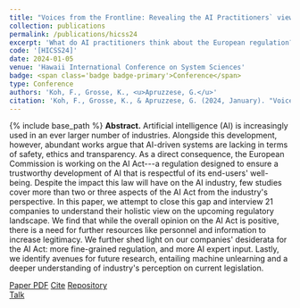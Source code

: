 ```yaml
---
title: "Voices from the Frontline: Revealing the AI Practitioners` viewpoint on the European AI Act"
collection: publications
permalink: /publications/hicss24
excerpt: 'What do AI practitioners think about the European regulation?'
code: '[HICSS24]'
date: 2024-01-05
venue: 'Hawaii International Conference on System Sciences'
badge: <span class='badge badge-primary'>Conference</span>
type: Conference
authors: 'Koh, F., Grosse, K., <u>Apruzzese, G.</u>'
citation: 'Koh, F., Grosse, K., & Apruzzese, G. (2024, January). "Voices from the Frontline: Revealing the AI Practitioners` viewpoint on the European AI Act." In <i>2024 57th Hawaii International Conference on System Sciences (HICSS)</i>.'
---
```

{% include base_path %}
<b>Abstract.</b> Artificial intelligence (AI) is increasingly used in an ever larger number of industries. Alongside this development, however, abundant works argue that AI-driven systems are lacking in terms of safety, ethics and transparency. As a direct consequence, the European Commission is working on the AI Act---a regulation designed to ensure a trustworthy development of AI that is respectful of its end-users' well-being. Despite the impact this law will have on the AI industry, few studies cover more than two or three aspects of the AI Act from the industry's perspective. In this paper, we attempt to close this gap and interview 21 companies to understand their holistic view on the upcoming regulatory landscape. We find that while the overall opinion on the AI Act is positive, there is a need for further resources like personnel and information to increase legitimacy. We further shed light on our companies' desiderata for the AI Act: more fine-grained regulation, and more AI expert input. Lastly, we identify avenues for future research, entailing machine unlearning and a deeper understanding of industry's perception on current legislation.


<a class="btn btn-outline-primary my-1 mr-1 btn-sm" href="{{ base_path }}/files/papers/hicss24/hicss24.pdf" target="_blank" rel="noopener">Paper PDF</a> 
<a class="btn btn-outline-primary my-1 mr-1 btn-sm" href="{{ base_path }}/files/papers/hicss24/hicss24_cite.html" target="_blank" rel="noopener">Cite</a>
<a class="btn btn-outline-primary my-1 mr-1 btn-sm" href="https://github.com/hihey54/hicss57-AIAct" target="_blank" rel="noopener">Repository</a>  
<a class="btn btn-outline-primary my-1 mr-1 btn-sm" href="{{ base_path }}/talks/hicss24" target="_blank" rel="noopener">Talk</a> 